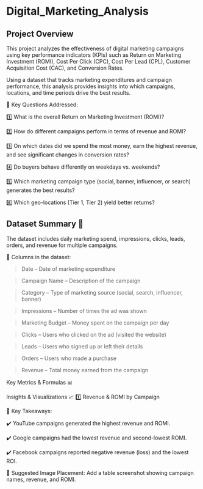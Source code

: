 # Digital_Marketing_Analysis

## Project Overview

This project analyzes the effectiveness of digital marketing campaigns using key performance indicators (KPIs) such as Return on Marketing Investment (ROMI), Cost Per Click (CPC), Cost Per Lead (CPL), Customer Acquisition Cost (CAC), and Conversion Rates.

Using a dataset that tracks marketing expenditures and campaign performance, this analysis provides insights into which campaigns, locations, and time periods drive the best results.

📌 Key Questions Addressed:

1️⃣ What is the overall Return on Marketing Investment (ROMI)?

2️⃣ How do different campaigns perform in terms of revenue and ROMI?

3️⃣ On which dates did we spend the most money, earn the highest revenue, and see significant changes in conversion rates?

4️⃣ Do buyers behave differently on weekdays vs. weekends?

5️⃣ Which marketing campaign type (social, banner, influencer, or search) generates the best results?

6️⃣ Which geo-locations (Tier 1, Tier 2) yield better returns?

## Dataset Summary 📂
The dataset includes daily marketing spend, impressions, clicks, leads, orders, and revenue for multiple campaigns.

🔹 Columns in the dataset:

> Date – Date of marketing expenditure

> Campaign Name – Description of the campaign

> Category – Type of marketing source (social, search, influencer, banner)

> Impressions – Number of times the ad was shown

> Marketing Budget – Money spent on the campaign per day

> Clicks – Users who clicked on the ad (visited the website)

> Leads – Users who signed up or left their details

> Orders – Users who made a purchase

> Revenue – Total money earned from the campaign

Key Metrics & Formulas 📊


Insights & Visualizations 📈
1️⃣ Revenue & ROMI by Campaign

📌 Key Takeaways:

✔️ YouTube campaigns generated the highest revenue and ROMI.

✔️ Google campaigns had the lowest revenue and second-lowest ROMI.

✔️ Facebook campaigns reported negative revenue (loss) and the lowest ROI.

📍 Suggested Image Placement:
Add a table screenshot showing campaign names, revenue, and ROMI.

​
 
